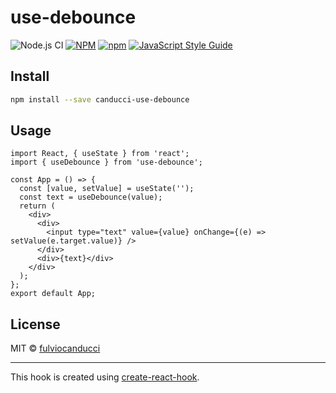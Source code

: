 # use-debounce

![Node.js CI](https://github.com/fulviocanducci/use-debounce/workflows/Node.js%20CI/badge.svg) [![NPM](https://img.shields.io/npm/v/use-debounce-hook.svg)](https://www.npmjs.com/package/use-debounce-hook) [![npm](https://img.shields.io/npm/dt/use-debounce-hook?style=plastic)](https://www.npmjs.com/package/use-debounce-hook) [![JavaScript Style Guide](https://img.shields.io/badge/code_style-standard-brightgreen.svg)](https://standardjs.com)

## Install

```bash
npm install --save canducci-use-debounce
```

## Usage

```tsx
import React, { useState } from 'react';
import { useDebounce } from 'use-debounce';

const App = () => {
  const [value, setValue] = useState('');
  const text = useDebounce(value);
  return (
    <div>
      <div>
        <input type="text" value={value} onChange={(e) => setValue(e.target.value)} />
      </div>
      <div>{text}</div>
    </div>
  );
};
export default App;
```

## License

MIT © [fulviocanducci](https://github.com/fulviocanducci)

---

This hook is created using [create-react-hook](https://github.com/hermanya/create-react-hook).
